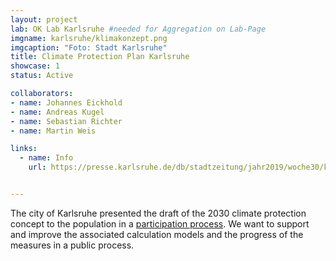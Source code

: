 ```yaml
---
layout: project
lab: OK Lab Karlsruhe #needed for Aggregation on Lab-Page
imgname: karlsruhe/klimakonzept.png
imgcaption: "Foto: Stadt Karlsruhe"
title: Climate Protection Plan Karlsruhe
showcase: 1
status: Active

collaborators:
- name: Johannes Eickhold
- name: Andreas Kugel
- name: Sebastian Richter
- name: Martin Weis

links:
  - name: Info
    url: https://presse.karlsruhe.de/db/stadtzeitung/jahr2019/woche30/klimaschutzkonzept_2030_gehandelt_wird_bereits_jetzt.html


---
```


The city of Karlsruhe presented the draft of the 2030 climate protection concept to the population in a [participation process](https://beteiligung.karlsruhe.de/content/bbv/details/90/).
We want to support and improve the associated calculation models and the progress of the measures in a public process.

